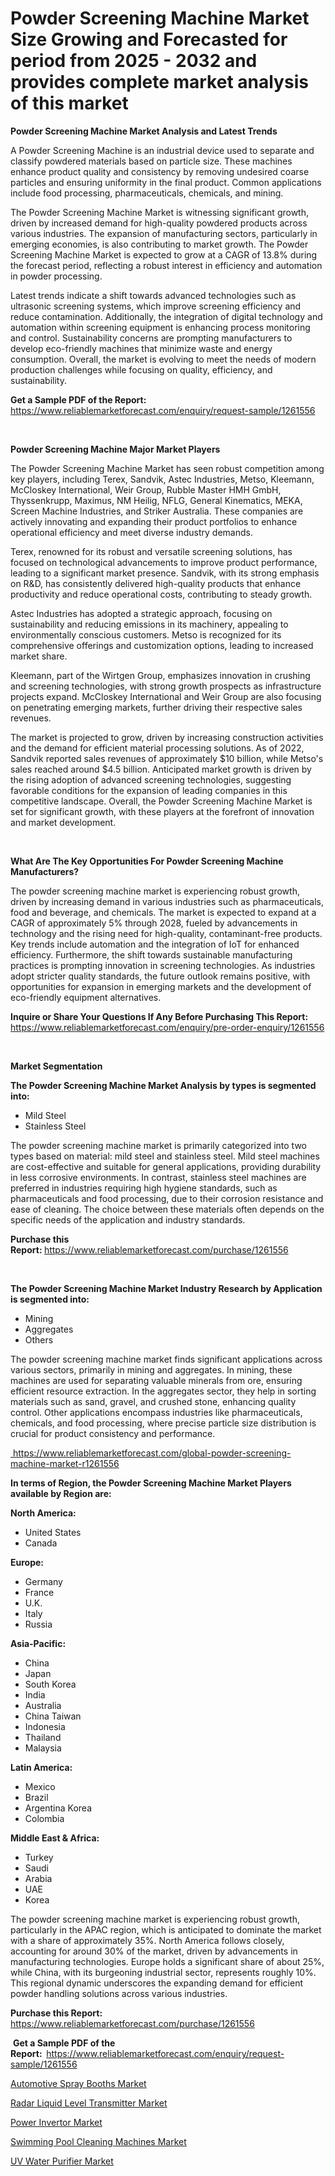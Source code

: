 <p><h1>Powder Screening Machine Market Size Growing and Forecasted for period from 2025 - 2032 and provides complete market analysis of this market</h1></p><p><strong>Powder Screening Machine Market Analysis and Latest Trends</strong></p>
<p><p>A Powder Screening Machine is an industrial device used to separate and classify powdered materials based on particle size. These machines enhance product quality and consistency by removing undesired coarse particles and ensuring uniformity in the final product. Common applications include food processing, pharmaceuticals, chemicals, and mining.</p><p>The Powder Screening Machine Market is witnessing significant growth, driven by increased demand for high-quality powdered products across various industries. The expansion of manufacturing sectors, particularly in emerging economies, is also contributing to market growth. The Powder Screening Machine Market is expected to grow at a CAGR of 13.8% during the forecast period, reflecting a robust interest in efficiency and automation in powder processing.</p><p>Latest trends indicate a shift towards advanced technologies such as ultrasonic screening systems, which improve screening efficiency and reduce contamination. Additionally, the integration of digital technology and automation within screening equipment is enhancing process monitoring and control. Sustainability concerns are prompting manufacturers to develop eco-friendly machines that minimize waste and energy consumption. Overall, the market is evolving to meet the needs of modern production challenges while focusing on quality, efficiency, and sustainability.</p></p>
<p><strong>Get a Sample PDF of the Report:&nbsp;</strong> <a href="https://www.reliablemarketforecast.com/enquiry/request-sample/1261556?utm_campaign=1170&utm_medium=2&utm_source=Github&utm_content=ia&utm_term=08042025&utm_id=powder-screening-machine">https://www.reliablemarketforecast.com/enquiry/request-sample/1261556</a></p>
<p>&nbsp;</p>
<p><strong>Powder Screening Machine Major Market Players</strong></p>
<p><p>The Powder Screening Machine Market has seen robust competition among key players, including Terex, Sandvik, Astec Industries, Metso, Kleemann, McCloskey International, Weir Group, Rubble Master HMH GmbH, Thyssenkrupp, Maximus, NM Heilig, NFLG, General Kinematics, MEKA, Screen Machine Industries, and Striker Australia. These companies are actively innovating and expanding their product portfolios to enhance operational efficiency and meet diverse industry demands.</p><p>Terex, renowned for its robust and versatile screening solutions, has focused on technological advancements to improve product performance, leading to a significant market presence. Sandvik, with its strong emphasis on R&D, has consistently delivered high-quality products that enhance productivity and reduce operational costs, contributing to steady growth.</p><p>Astec Industries has adopted a strategic approach, focusing on sustainability and reducing emissions in its machinery, appealing to environmentally conscious customers. Metso is recognized for its comprehensive offerings and customization options, leading to increased market share.</p><p>Kleemann, part of the Wirtgen Group, emphasizes innovation in crushing and screening technologies, with strong growth prospects as infrastructure projects expand. McCloskey International and Weir Group are also focusing on penetrating emerging markets, further driving their respective sales revenues.</p><p>The market is projected to grow, driven by increasing construction activities and the demand for efficient material processing solutions. As of 2022, Sandvik reported sales revenues of approximately $10 billion, while Metso's sales reached around $4.5 billion. Anticipated market growth is driven by the rising adoption of advanced screening technologies, suggesting favorable conditions for the expansion of leading companies in this competitive landscape. Overall, the Powder Screening Machine Market is set for significant growth, with these players at the forefront of innovation and market development.</p></p>
<p>&nbsp;</p>
<p><strong>What Are The Key Opportunities For Powder Screening Machine Manufacturers?</strong></p>
<p><p>The powder screening machine market is experiencing robust growth, driven by increasing demand in various industries such as pharmaceuticals, food and beverage, and chemicals. The market is expected to expand at a CAGR of approximately 5% through 2028, fueled by advancements in technology and the rising need for high-quality, contaminant-free products. Key trends include automation and the integration of IoT for enhanced efficiency. Furthermore, the shift towards sustainable manufacturing practices is prompting innovation in screening technologies. As industries adopt stricter quality standards, the future outlook remains positive, with opportunities for expansion in emerging markets and the development of eco-friendly equipment alternatives.</p></p>
<p><strong>Inquire or Share Your Questions If Any Before Purchasing This Report:</strong> <a href="https://www.reliablemarketforecast.com/enquiry/pre-order-enquiry/1261556?utm_campaign=1170&utm_medium=2&utm_source=Github&utm_content=ia&utm_term=08042025&utm_id=powder-screening-machine">https://www.reliablemarketforecast.com/enquiry/pre-order-enquiry/1261556</a></p>
<p>&nbsp;</p>
<p><strong>Market Segmentation</strong></p>
<p><strong>The Powder Screening Machine Market Analysis by types is segmented into:</strong></p>
<p><ul><li>Mild Steel</li><li>Stainless Steel</li></ul></p>
<p><p>The powder screening machine market is primarily categorized into two types based on material: mild steel and stainless steel. Mild steel machines are cost-effective and suitable for general applications, providing durability in less corrosive environments. In contrast, stainless steel machines are preferred in industries requiring high hygiene standards, such as pharmaceuticals and food processing, due to their corrosion resistance and ease of cleaning. The choice between these materials often depends on the specific needs of the application and industry standards.</p></p>
<p><strong>Purchase this Report:&nbsp;</strong><a href="https://www.reliablemarketforecast.com/purchase/1261556?utm_campaign=1170&utm_medium=2&utm_source=Github&utm_content=ia&utm_term=08042025&utm_id=powder-screening-machine">https://www.reliablemarketforecast.com/purchase/1261556</a></p>
<p>&nbsp;</p>
<p><strong>The Powder Screening Machine Market Industry Research by Application is segmented into:</strong></p>
<p><ul><li>Mining</li><li>Aggregates</li><li>Others</li></ul></p>
<p><p>The powder screening machine market finds significant applications across various sectors, primarily in mining and aggregates. In mining, these machines are used for separating valuable minerals from ore, ensuring efficient resource extraction. In the aggregates sector, they help in sorting materials such as sand, gravel, and crushed stone, enhancing quality control. Other applications encompass industries like pharmaceuticals, chemicals, and food processing, where precise particle size distribution is crucial for product consistency and performance.</p></p>
<p><a href="https://www.reliablemarketforecast.com/global-powder-screening-machine-market-r1261556?utm_campaign=1170&utm_medium=2&utm_source=Github&utm_content=ia&utm_term=08042025&utm_id=powder-screening-machine">&nbsp;https://www.reliablemarketforecast.com/global-powder-screening-machine-market-r1261556</a></p>
<p><strong>In terms of Region, the Powder Screening Machine Market Players available by Region are:</strong></p>
<p>
    <p> <strong> North America: </strong>
        <ul>
            <li>United States</li>
            <li>Canada</li>
        </ul>
        </p> 
    <p> <strong> Europe: </strong>
        <ul>
            <li>Germany</li>
            <li>France</li>
            <li>U.K.</li>
            <li>Italy</li>
            <li>Russia</li>
        </ul>
        </p> 
    <p> <strong> Asia-Pacific: </strong>
        <ul>
            <li>China</li>
            <li>Japan</li>
            <li>South Korea</li>
            <li>India</li>
            <li>Australia</li>
            <li>China Taiwan</li>
            <li>Indonesia</li>
            <li>Thailand</li>
            <li>Malaysia</li>
        </ul>
        </p> 
    <p> <strong> Latin America: </strong>
        <ul>
            <li>Mexico</li>
            <li>Brazil</li>
            <li>Argentina Korea</li>
            <li>Colombia</li>
        </ul>
        </p> 
    <p> <strong> Middle East & Africa: </strong>
        <ul>
            <li>Turkey</li>
            <li>Saudi</li>
            <li>Arabia</li>
            <li>UAE</li>
            <li>Korea</li>
        </ul>
    </p>
    </p>
<p><p>The powder screening machine market is experiencing robust growth, particularly in the APAC region, which is anticipated to dominate the market with a share of approximately 35%. North America follows closely, accounting for around 30% of the market, driven by advancements in manufacturing technologies. Europe holds a significant share of about 25%, while China, with its burgeoning industrial sector, represents roughly 10%. This regional dynamic underscores the expanding demand for efficient powder handling solutions across various industries.</p></p>
<p><strong>Purchase this Report: </strong><a href="https://www.reliablemarketforecast.com/purchase/1261556?utm_campaign=1170&utm_medium=2&utm_source=Github&utm_content=ia&utm_term=08042025&utm_id=powder-screening-machine">https://www.reliablemarketforecast.com/purchase/1261556</a></p>
<p>&nbsp;<strong>Get a Sample PDF of the Report:&nbsp;&nbsp;</strong><a href="https://www.reliablemarketforecast.com/enquiry/request-sample/1261556?utm_campaign=1170&utm_medium=2&utm_source=Github&utm_content=ia&utm_term=08042025&utm_id=powder-screening-machine">https://www.reliablemarketforecast.com/enquiry/request-sample/1261556</a></p>
<p><strong></strong></p>
<p><p><a href="https://github.com/brabolyrah3h/Market-Research-Report-List-1/blob/main/automotive-spray-booths-market.md?utm_campaign=1170&utm_medium=2&utm_source=Github&utm_content=ia&utm_term=08042025&utm_id=powder-screening-machine">Automotive Spray Booths Market</a></p><p><a href="https://github.com/timayuethem/Market-Research-Report-List-1/blob/main/radar-liquid-level-transmitter-market.md?utm_campaign=1170&utm_medium=2&utm_source=Github&utm_content=ia&utm_term=08042025&utm_id=powder-screening-machine">Radar Liquid Level Transmitter Market</a></p><p><a href="https://github.com/nicoytabiz7/Market-Research-Report-List-1/blob/main/power-invertor-market.md?utm_campaign=1170&utm_medium=2&utm_source=Github&utm_content=ia&utm_term=08042025&utm_id=powder-screening-machine">Power Invertor Market</a></p><p><a href="https://github.com/avirsuckra/Market-Research-Report-List-1/blob/main/swimming-pool-cleaning-machines-market.md?utm_campaign=1170&utm_medium=2&utm_source=Github&utm_content=ia&utm_term=08042025&utm_id=powder-screening-machine">Swimming Pool Cleaning Machines Market</a></p><p><a href="https://github.com/sekohlorik/Market-Research-Report-List-1/blob/main/uv-water-purifier-market.md?utm_campaign=1170&utm_medium=2&utm_source=Github&utm_content=ia&utm_term=08042025&utm_id=powder-screening-machine">UV Water Purifier Market</a></p></p>